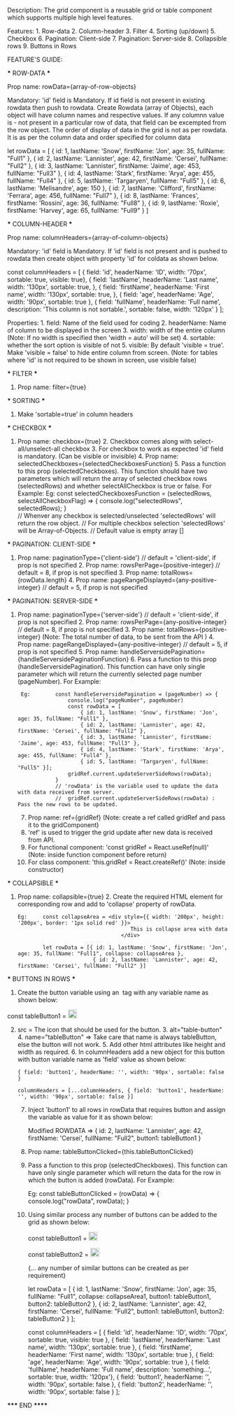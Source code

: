 Description:
The grid component is a reusable grid or table component which supports multiple high level features.

Features: 1. Row-data 2. Column-header 3. Filter 4. Sorting (up/down) 5. Checkbox 6. Pagination: Client-side 7. Pagination: Server-side 8. Collapsible rows 9. Buttons in Rows

FEATURE'S GUIDE:

******************\******************* ROW-DATA ******************\*******************

Prop name: rowData={array-of-row-objects}

Mandatory: 'id' field is Mandatory. If id field is not present in existing rowdata then push to rowdata.
Create Rowdata (array of Objects), each object will have column names and respective values. If any columnn value is -
not present in a particular row of data, that field can be excempted from the row object. The order of display of data
in the grid is not as per rowdata. It is as per the column data and order specified for column data

let rowData = [
{ id: 1, lastName: 'Snow', firstName: 'Jon', age: 35, fullName: "Full1" },
{ id: 2, lastName: 'Lannister', age: 42, firstName: 'Cersei', fullName: "Full2" },
{ id: 3, lastName: 'Lannister', firstName: 'Jaime', age: 453, fullName: "Full3" },
{ id: 4, lastName: 'Stark', firstName: 'Arya', age: 455, fullName: "Full4" },
{ id: 5, lastName: 'Targaryen', fullName: "Full5" },
{ id: 6, lastName: 'Melisandre', age: 150 },
{ id: 7, lastName: 'Clifford', firstName: 'Ferrara', age: 456, fullName: "Full7" },
{ id: 8, lastName: 'Frances', firstName: 'Rossini', age: 36, fullName: "Full8" },
{ id: 9, lastName: 'Roxie', firstName: 'Harvey', age: 65, fullName: "Full9" }
]

******************\******************* COLUMN-HEADER ******************\*******************

Prop name: columnHeaders={array-of-column-objects}

Mandatory: 'id' field is Mandatory. If 'id' field is not present and is pushed to rowdata then create object with property
'id' for coldata as shown below.

const columnHeaders = [
{ field: 'id', headerName: 'ID', width: '70px', sortable: true, visible: true},
{ field: 'lastName', headerName: 'Last name', width: '130px', sortable: true, },
{ field: 'firstName', headerName: 'First name', width: '130px', sortable: true, },
{ field: 'age', headerName: 'Age', width: '90px', sortable: true },
{ field: 'fullName', headerName: 'Full name', description: 'This column is not sortable.', sortable: false, width: '120px'
}
];

Properties: 1. field: Name of the field used for coding 2. headerName: Name of column to be displayed in the screen 3. width: width of the entire column (Note: If no width is specified then 'width = auto' will be set) 4. sortable: whether the sort option is visible of not 5. visible: By default 'visible = true'. Make 'visible = false' to hide entire column from screen.
(Note: for tables where 'id' is not required to be shown in screen, use visible false)

******************\******************* FILTER ******************\*******************
  
 1. Prop name: filter={true}

******************\******************* SORTING ******************\*******************
  
 1. Make 'sortable=true' in column headers

******************\******************* CHECKBOX ******************\*******************
  
 1. Prop name: checkbox={true} 2. Checkbox comes along with select-all/unselect-all checkbox 3. For checkbox to work as expected 'id' field is mandatory. (Can be visible or invisible) 4. Prop name: selectedCheckboxes={selectedCheckboxesFunction} 5. Pass a function to this prop (selectedCheckboxes). This function should have two parameters which will return the
array of selected checkbox rows (selectedRows) and whether selectAllCheckbox is true or false. For Example:
Eg: const selectedCheckboxesFunction = (selectedRows, selectAllCheckboxFlag) => {
console.log("selectedRows", selectedRows);
}  
 // Whenver any checkbox is selected/unselected 'selectedRows' will return the row object.
// For multiple checkbox selection 'selectedRows' will be Array-of-Objects.
// Default value is empty array []

******************\******************* PAGINATION: CLIENT-SIDE ******************\*******************
  
 1. Prop name: paginationType={'client-side'} // default = 'client-side', if prop is not specified 2. Prop name: rowsPerPage={positive-integer} // default = 8, if prop is not specified 3. Prop name: totalRows={rowData.length} 4. Prop name: pageRangeDisplayed={any-positive-integer} // default = 5, if prop is not specified

******************\******************* PAGINATION: SERVER-SIDE ******************\*******************
  
 1. Prop name: paginationType={'server-side'} // default = 'client-side', if prop is not specified 2. Prop name: rowsPerPage={any-positive-integer} // default = 8, if prop is not specified 3. Prop name: totalRows={positive-integer} (Note: The total number of data, to be sent from the API ) 4. Prop name: pageRangeDisplayed={any-positive-integer} // default = 5, if prop is not specified 5. Prop name: handleServersidePagination={handleServersidePaginationFunction} 6. Pass a function to this prop (handleServersidePagination). This function can have only single parameter which will
return the currently selected page number (pageNumber). For Example:

         Eg:        const handleServersidePagination = (pageNumber) => {
                        console.log("pageNumber", pageNumber)
                        const rowData = [
                            { id: 1, lastName: 'Snow', firstName: 'Jon', age: 35, fullName: "Full1" },
                            { id: 2, lastName: 'Lannister', age: 42, firstName: 'Cersei', fullName: "Full2" },
                            { id: 3, lastName: 'Lannister', firstName: 'Jaime', age: 453, fullName: "Full3" },
                            { id: 4, lastName: 'Stark', firstName: 'Arya', age: 455, fullName: "Full4" },
                            { id: 5, lastName: 'Targaryen', fullName: "Full5" }];
                        gridRef.current.updateServerSideRows(rowData);
                    }
                    // 'rowData' is the variable used to update the data with data received from server.
                    //  gridRef.current.updateServerSideRows(rowData) : Pass the new rows to be updated.
    7. Prop name: ref={gridRef} (Note: create a ref called gridRef and pass it to the gridComponent)
    8. 'ref' is used to trigger the grid update after new data is received from API.
    9. For functional component: 'const gridRef = React.useRef(null)' (Note: inside function component before return)
    10. For class component: 'this.gridRef = React.createRef()' (Note: inside constructor)

******************\******************* COLLAPSIBLE ******************\*******************
  
 1. Prop name: collapsible={true} 2. Create the required HTML element for corresponding row and add to 'collapse' property of rowData.

        Eg:     const collapseArea = <div style={{ width: '200px', height: '200px', border: '1px solid red' }}>
                                            This is collapse area with data
                                         </div>

                let rowData = [{ id: 1, lastName: 'Snow', firstName: 'Jon', age: 35, fullName: "Full1", collapse: collapseArea },
                                { id: 2, lastName: 'Lannister', age: 42, firstName: 'Cersei', fullName: "Full2" }]

******************\******************* BUTTONS IN ROWS ******************\*******************
  
 1. Create the button variable using an <img /> tag with any variable name as shown below:
  
 const tableButton1 = <img src={btnIcon} alt="table-button" name="tableButton" width="20" height="20" />
  
 2. src = The icon that should be used for the button. 3. alt="table-button" 4. name="tableButton" => Take care that name is always tableButton, else the button will not work. 5. Add other html attributes like height and width as required. 6. In columnHeaders add a new object for this button with button variable name as 'field' value as shown below:

        { field: 'button1', headerName: '', width: '90px', sortable: false }

        columnHeaders = [...columnHeaders, { field: 'button1', headerName: '', width: '90px', sortable: false }]

    7. Inject 'button1' to all rows in rowData that requires button and assign the variable as value for it as shown below:

        Modified ROWDATA => { id: 2, lastName: 'Lannister', age: 42, firstName: 'Cersei', fullName: "Full2", button1: tableButton1 }

    8. Prop name: tableButtonClicked={this.tableButtonClicked}
    9. Pass a function to this prop (selectedCheckboxes). This function can have only single parameter which will return the
         data for the row in which the button is added (rowData). For Example:

         Eg:        const tableButtonClicked = (rowData) => {
                        console.log("rowData", rowData);
                    }

    10. Using similar process any number of buttons can be added to the grid as shown below:

        const tableButton1 = <img src={btnIcon} alt="table-button" name="tableButton" width="20" height="20" />

        const tableButton2 = <img src={btnIcon2} alt="table-button" name="tableButton" width="20" height="20" />

        {... any number of similar buttons can be created as per requirement}

        let rowData = [
            { id: 1, lastName: 'Snow', firstName: 'Jon', age: 35, fullName: "Full1", collapse: collapseArea1, button1: tableButton1, button2: tableButton2 },
            { id: 2, lastName: 'Lannister', age: 42, firstName: 'Cersei', fullName: "Full2", button1: tableButton1, button2: tableButton2 }
        ];

        const columnHeaders = [
            { field: 'id', headerName: 'ID', width: '70px', sortable: true, visible: true },
            { field: 'lastName', headerName: 'Last name', width: '130px', sortable: true },
            { field: 'firstName', headerName: 'First name', width: '130px', sortable: true },
            { field: 'age', headerName: 'Age', width: '90px', sortable: true },
            { field: 'fullName', headerName: 'Full name', description: 'something...', sortable: true, width: '120px'},
            { field: 'button1', headerName: '', width: '90px', sortable: false },
            { field: 'button2', headerName: '', width: '90px', sortable: false }
        ];

********************\*\*\********************* END ******************\*\*\*\*******************
